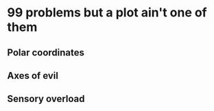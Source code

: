 # 99 problems but a plot ain't one of them

## Polar coordinates

## Axes of evil

## Sensory overload
